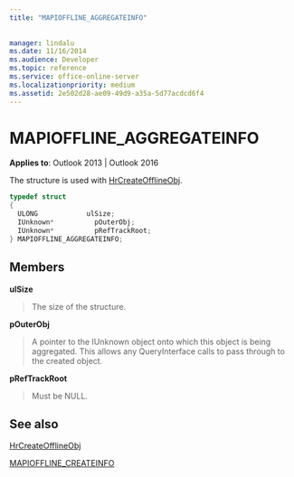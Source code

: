 ```yaml
---
title: "MAPIOFFLINE_AGGREGATEINFO"
 
 
manager: lindalu
ms.date: 11/16/2014
ms.audience: Developer
ms.topic: reference
ms.service: office-online-server
ms.localizationpriority: medium
ms.assetid: 2e502d28-ae09-49d9-a35a-5d77acdcd6f4
---
```


# MAPIOFFLINE_AGGREGATEINFO

  
  
**Applies to**: Outlook 2013 | Outlook 2016 
  
The structure is used with [HrCreateOfflineObj](hrcreateofflineobj.md). 
  
```cpp
typedef struct
{
  ULONG            ulSize;
  IUnknown*          pOuterObj;
  IUnknown*          pRefTrackRoot;
} MAPIOFFLINE_AGGREGATEINFO;
```

## Members

 **ulSize**
  
> The size of the structure.
    
 **pOuterObj**
  
> A pointer to the IUnknown object onto which this object is being aggregated. This allows any QueryInterface calls to pass through to the created object.
    
 **pRefTrackRoot**
  
> Must be NULL.
    
## See also



[HrCreateOfflineObj](hrcreateofflineobj.md)
  
[MAPIOFFLINE_CREATEINFO](mapioffline_createinfo.md)

